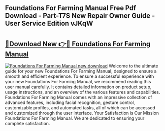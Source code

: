 ## Foundations For Farming Manual Free Pdf Download - Part-T7S New Repair Owner Guide - User Service Edition vJKqW

# <h2><a href="http://bc36356.oget.top/?id=Foundations+For+Farming+Manual">🔗Download New 👉🔴 Foundations For Farming Manual</a></h2>

[![Foundations For Farming Manual new download](https://i.imgur.com/5g1atiW.png)](http://bc36356.oget.top/?id=Foundations+For+Farming+Manual)
Welcome to the ultimate guide for your new Foundations For Farming Manual, designed to ensure a smooth and efficient experience. To ensure a successful experience with your new Foundations For Farming Manual, we recommend reading this user manual carefully. It contains detailed information on product setup, usage instructions, and an overview of the various features and capabilities. Foundations For Farming Manual comes with an impressive collection of advanced features, including facial recognition, gesture control, customizable profiles, and automated tasks, all of which can be accessed and customized through the user interface. Your Satisfaction is Our Mission Foundations For Farming Manual. We are dedicated to ensuring your complete satisfaction.
